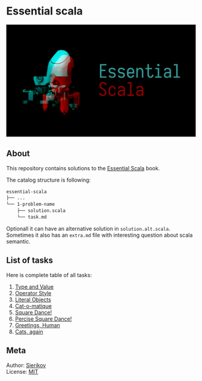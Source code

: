 # Essential scala

![poster](./public/essential-scala-poster.png)

## About

This repository contains solutions to the [Essential Scala](https://underscore.io/books/essential-scala/) book.

The catalog structure is following:

```bash
essential-scala
├── ...
└── 1-problem-name
    ├── solution.scala
    └── task.md
```

Optionall it can have an alternative solution in
`solution.alt.scala`. Sometimes it also has an `extra.md`
file with interesting question about scala semantic.

## List of tasks

Here is complete table of all tasks:

1. [Type and Value](./tasks/1-type-and-value/task.md)
2. [Operator Style](./tasks/2-operator-style/task.md)
3. [Literal Objects](./tasks/3-literal-objects/task.md)
4. [Cat-o-matique](./tasks/4-cat-o-matique/task.md)
5. [Square Dance!](./tasks/5-square-dance/task.md)
6. [Percise Square Dance!](./tasks/6-precise-square-dance/task.md)
7. [Greetings, Human](./tasks/7-greetings-human/task.md)
8. [Cats, again](./tasks/8-cats-again/task.md)

## Meta

Author: [Sierikov](github.com/sierikov)  
License: [MIT](LICENSE.md)
